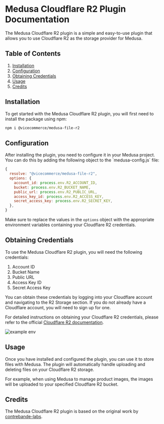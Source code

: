 <h1>Medusa Cloudflare R2 Plugin Documentation</h1>
The Medusa Cloudflare R2 plugin is a simple and easy-to-use plugin that allows you to use Cloudflare R2 as the storage provider for Medusa.
<h2>Table of Contents</h2><ol><li><a href="#installation" target="_new">Installation</a></li><li><a href="#configuration" target="_new">Configuration</a></li><li><a href="#obtaining-credentials" target="_new">Obtaining Credentials</a></li><li><a href="#usage" target="_new">Usage</a></li><li><a href="#credits" target="_new">Credits</a></li></ol><h2>Installation</h2>
To get started with the Medusa Cloudflare R2 plugin, you will first need to install the package using npm:

```bash
npm i @vicecommerce/medusa-file-r2
```

<h2>Configuration</h2>
After installing the plugin, you need to configure it in your Medusa project. You can do this by adding the following object to the  `medusa-config.js`  file:

```javascript
{
  resolve: "@vicecommerce/medusa-file-r2",
  options: {
    account_id: process.env.R2_ACCOUNT_ID,
    bucket: process.env.R2_BUCKET_NAME,
    public_url: process.env.R2_PUBLIC_URL,
    access_key_id: process.env.R2_ACCESS_KEY,
    secret_access_key: process.env.R2_SECRET_KEY,
  },
}
```

Make sure to replace the values in the `options` object with the appropriate
environment variables containing your Cloudflare R2 credentials.

<h2>Obtaining Credentials</h2>
To use the Medusa Cloudflare R2 plugin, you will need the following credentials:
<ol><li>Account ID</li><li>Bucket Name</li><li>Public URL</li><li>Access Key ID</li><li>Secret Access Key</li></ol>
You can obtain these credentials by logging into your Cloudflare account and navigating to the R2 Storage section. If you do not already have a Cloudflare account, you will need to sign up for one.

For detailed instructions on obtaining your Cloudflare R2 credentials, please
refer to the official
<a href="https://developers.cloudflare.com/r2/get-started" target="_new">Cloudflare
R2 documentation</a>.

<img src="https://user-images.githubusercontent.com/67194087/230713938-61084b23-f42e-45bf-afd1-7073259309d1.jpg" alt="example env">

<h2>Usage</h2>
Once you have installed and configured the plugin, you can use it to store files with Medusa. The plugin will automatically handle uploading and deleting files on your Cloudflare R2 storage.

For example, when using Medusa to manage product images, the images will be
uploaded to your specified Cloudflare R2 bucket.


<h2>Credits</h2>
The Medusa Cloudflare R2 plugin is based on the original work by <a href="https://github.com/contrebande-labs/medusa-file-cloudflare-r2" target="_new">contrebande-labs</a>.

